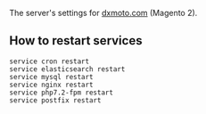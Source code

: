 The server's settings for [dxmoto.com](https://www.dxmoto.com) (Magento 2).

## How to restart services
```
service cron restart
service elasticsearch restart
service mysql restart
service nginx restart
service php7.2-fpm restart
service postfix restart
```